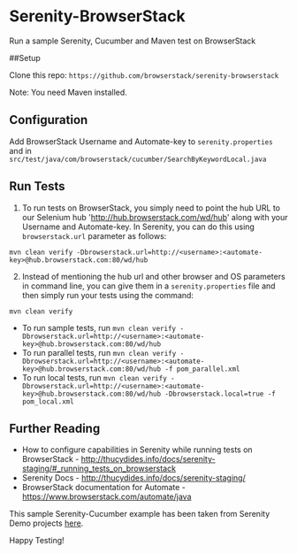 # Serenity-BrowserStack
Run a sample Serenity, Cucumber and Maven test on BrowserStack

##Setup

Clone this repo: `https://github.com/browserstack/serenity-browserstack`

Note: You need Maven installed.

## Configuration
Add BrowserStack Username and Automate-key to `serenity.properties`
and in `src/test/java/com/browserstack/cucumber/SearchByKeywordLocal.java`

## Run Tests
1. To run tests on BrowserStack, you simply need to point the hub URL to our Selenium hub 'http://hub.browserstack.com/wd/hub' along with your Username and Automate-key. In Serenity, you can do this using `browserstack.url` parameter as follows:
  
  `mvn clean verify -Dbrowserstack.url=http://<username>:<automate-key>@hub.browserstack.com:80/wd/hub`

2. Instead of mentioning the hub url and other browser and OS parameters in command line, you can give them in a `serenity.properties` file and then simply run your tests using the command:

  `mvn clean verify`

- To run sample tests, run `mvn clean verify -Dbrowserstack.url=http://<username>:<automate-key>@hub.browserstack.com:80/wd/hub`
- To run parallel tests, run `mvn clean verify -Dbrowserstack.url=http://<username>:<automate-key>@hub.browserstack.com:80/wd/hub -f pom_parallel.xml`
- To run local tests, run `mvn clean verify -Dbrowserstack.url=http://<username>:<automate-key>@hub.browserstack.com:80/wd/hub -Dbrowserstack.local=true -f pom_local.xml`
  
## Further Reading
- How to configure capabilities in Serenity while running tests on BrowserStack - http://thucydides.info/docs/serenity-staging/#_running_tests_on_browserstack
- Serenity Docs - http://thucydides.info/docs/serenity-staging/
- BrowserStack documentation for Automate - https://www.browserstack.com/automate/java

This sample Serenity-Cucumber example has been taken from Serenity Demo projects [here](https://github.com/serenity-bdd/serenity-demos/tree/master/cucumber-webtests).  

Happy Testing!  
